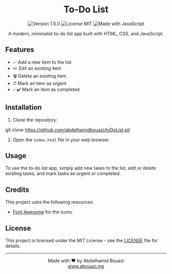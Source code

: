 <h1 align="center">To-Do List</h1>

<p align="center">
  <img src="https://img.shields.io/badge/version-v1.0.0-blue.svg" alt="Version 1.0.0">
  <img src="https://img.shields.io/badge/license-MIT-green.svg" alt="License MIT">
  <img src="https://img.shields.io/badge/made%20with-JavaScript-yellow.svg" alt="Made with JavaScript">
</p>

<p align="center">A modern, minimalist to-do list app built with HTML, CSS, and JavaScript.</p>

## Features

- ✅ Add a new item to the list
- ✏️ Edit an existing item
- 🗑️ Delete an existing item
- ⏰ Mark an item as urgent
- ✅✔️ Mark an item as completed

## Installation

1. Clone the repository:

git clone https://github.com/abdelhamidbouazi/toDoList.git


2. Open the `index.html` file in your web browser.

## Usage

To use the to-do list app, simply add new tasks to the list, edit or delete existing tasks, and mark tasks as urgent or completed.

## Credits

This project uses the following resources:

- [Font Awesome](https://fontawesome.com/) for the icons.

## License

This project is licensed under the MIT License - see the [LICENSE](LICENSE) file for details.

---

<p align="center">
Made with ❤ by Abdelhamid Bouazi <br>
<a href="https://abouazi.me">www.abouazi.me</a> 
</p>
